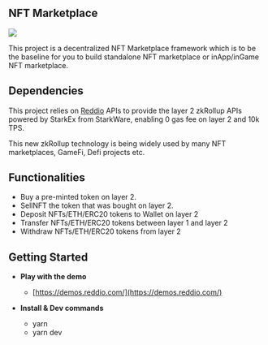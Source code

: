 ## NFT Marketplace
![](https://img.shields.io/badge/Typescript-💪-blue)

This project is a decentralized NFT Marketplace framework which is to be the baseline for you to build standalone NFT marketplace or inApp/inGame NFT marketplace.

## Dependencies
This project relies on [Reddio](https://demos.reddio.com/) APIs to provide the layer 2 zkRollup APIs powered by StarkEx from StarkWare, enabling 0 gas fee on layer 2 and 10k TPS.

This new zkRollup technology is being widely used by many NFT marketplaces, GameFi, Defi projects etc.

## Functionalities

- Buy a pre-minted token on layer 2.
- SellNFT the token that was bought on layer 2.
- Deposit NFTs/ETH/ERC20 tokens to Wallet on layer 2
- Transfer NFTs/ETH/ERC20 tokens between layer 1 and layer 2
- Withdraw NFTs/ETH/ERC20 tokens from layer 2

## Getting Started

- **Play with the demo**
    - [https://demos.reddio.com/](https://demos.reddio.com/)

- **Install & Dev commands**
    - yarn
    - yarn dev
